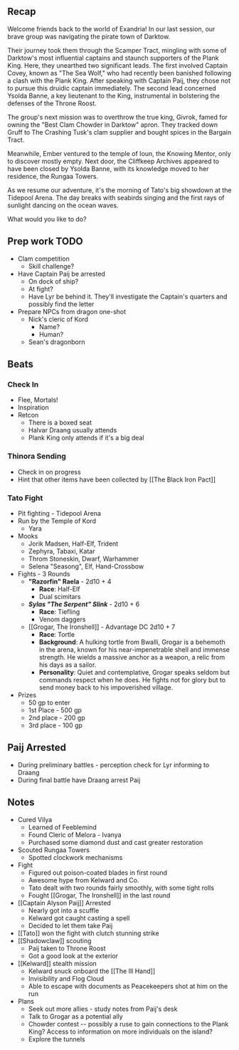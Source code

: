 
## Recap

Welcome friends back to the world of Exandria! In our last session, our brave group was navigating the pirate town of Darktow.

Their journey took them through the Scamper Tract, mingling with some of Darktow's most influential captains and staunch supporters of the Plank King. Here, they unearthed two significant leads. The first involved Captain Covey, known as "The Sea Wolf," who had recently been banished following a clash with the Plank King. After speaking with Captain Paij, they chose not to pursue this druidic captain immediately. The second lead concerned Ysolda Banne, a key lieutenant to the King, instrumental in bolstering the defenses of the Throne Roost.

The group's next mission was to overthrow the true king, Givrok, famed for owning the "Best Clam Chowder in Darktow" apron. They tracked down Gruff to The Crashing Tusk's clam supplier and bought spices in the Bargain Tract.

Meanwhile, Ember ventured to the temple of Ioun, the Knowing Mentor, only to discover mostly empty. Next door, the Cliffkeep Archives appeared to have been closed by Ysolda Banne, with its knowledge moved to her residence, the Rungaa Towers.

As we resume our adventure, it's the morning of Tato's big showdown at the Tidepool Arena. The day breaks with seabirds singing and the first rays of sunlight dancing on the ocean waves.

What would you like to do?

## Prep work TODO

* Clam competition
	* Skill challenge?
* Have Captain Paij be arrested
	* On dock of ship?
	* At fight?
	* Have Lyr be behind it. They'll investigate the Captain's quarters and possibly find the letter
* Prepare NPCs from dragon one-shot
	* Nick's cleric of Kord
		* Name?
		* Human?
	* Sean's dragonborn
## Beats

### Check In

* Flee, Mortals!
* Inspiration
* Retcon
	* There is a boxed seat
	* Halvar Draang usually attends
	* Plank King only attends if it's a big deal
### Thinora Sending

* Check in on progress
* Hint that other items have been collected by [[The Black Iron Pact]]

### Tato Fight
* Pit fighting - Tidepool Arena
* Run by the Temple of Kord
	* Yara
* Mooks
	* Jorik Madsen, Half-Elf, Trident
	* Zephyra, Tabaxi, Katar
	* Throm Stoneskin, Dwarf, Warhammer
	* Selena "Seasong", Elf, Hand-Crossbow
* Fights - 3 Rounds
	* **"Razorfin" Raela** - 2d10 + 4
		- **Race**: Half-Elf
		- Dual scimitars
	* ***Sylas "The Serpent" Slink*** - 2d10 + 6
		- **Race**: Tiefling
		- Venom daggers
	* [[Grogar, The Ironshell]] - Advantage DC 2d10 + 7
		- **Race**: Tortle
		- **Background**: A hulking tortle from Bwalli, Grogar is a behemoth in the arena, known for his near-impenetrable shell and immense strength. He wields a massive anchor as a weapon, a relic from his days as a sailor.
		- **Personality**: Quiet and contemplative, Grogar speaks seldom but commands respect when he does. He fights not for glory but to send money back to his impoverished village.
* Prizes
	* 50 gp to enter
	* 1st Place - 500 gp
	* 2nd place - 200 gp
	* 3rd place - 100 gp

## Paij Arrested
* During preliminary battles - perception check for Lyr informing to Draang
* During final battle have Draang arrest Paij

## Notes

* Cured Vilya
	* Learned of Feeblemind
	* Found Cleric of Melora - Ivanya
	* Purchased some diamond dust and cast greater restoration
* Scouted Rungaa Towers
	* Spotted clockwork mechanisms
* Fight
	* Figured out poison-coated blades in first round
	* Awesome hype from Kelward and Co.
	* Tato dealt with two rounds fairly smoothly, with some tight rolls
	* Fought [[Grogar, The Ironshell]] in the last round
* [[Captain Alyson Paij]] Arrested
	* Nearly got into a scuffle
	* Kelward got caught casting a spell
	* Decided to let them take Paij
* [[Tato]] won the fight with clutch stunning strike
* [[Shadowclaw]] scouting
	* Paij taken to Throne Roost
	* Got a good look at the exterior
* [[Kelward]] stealth mission
	* Kelward snuck onboard the [[The Ill Hand]]
	* Invisibility and Flog Cloud
	* Able to escape with documents as Peacekeepers shot at him on the run
* Plans
	* Seek out more allies - study notes from Paij's desk
	* Talk to Grogar as a potential ally
	* Chowder contest -- possibly a ruse to gain connections to the Plank King? Access to information on more individuals on the island?
	* Explore the tunnels
